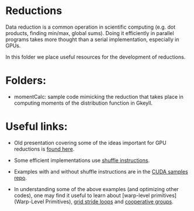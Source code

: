 # Reductions

Data reduction is a common operation in scientific computing (e.g.
dot products, finding min/max, global sums). Doing it efficiently
in parallel programs takes more thought than a serial implementation,
especially in GPUs.
 
In this folder we place useful resources for the development of
reductions.

# Folders:

- momentCalc: sample code mimicking the reduction that takes place
              in computing moments of the distribution function in
              Gkeyll.

# Useful links:

- Old presentation covering some of the ideas important for GPU
  reductions is [found here](https://developer.download.nvidia.com/assets/cuda/files/reduction.pdf).

- Some efficient implementations use [shuffle instructions](https://devblogs.nvidia.com/faster-parallel-reductions-kepler/).

- Examples with and without shuffle instructions are in the
  [CUDA samples repo](https://github.com/NVIDIA/cuda-samples/tree/master/Samples/reduction).

- In understanding some of the above examples (and optimizing
  other codes), one may find it useful to learn about [warp-level primitives](Warp-Level Primitives),
  [grid stride loops](https://devblogs.nvidia.com/cuda-pro-tip-write-flexible-kernels-grid-stride-loops/) and
  [cooperative groups](https://devblogs.nvidia.com/cooperative-groups/).


